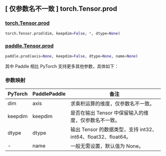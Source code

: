 ## [ 仅参数名不一致 ] torch.Tensor.prod

### [torch.Tensor.prod](https://pytorch.org/docs/stable/generated/torch.prod.html#torch.prod)

```python
torch.Tensor.prod(dim, keepdim=False, *, dtype=None)
```

### [paddle.Tensor.prod](https://www.paddlepaddle.org.cn/documentation/docs/zh/api/paddle/prod_cn.html)

```python
paddle.prod(axis=None, keepdim=False, dtype=None, name=None)
```

其中 Paddle 相比 PyTorch 支持更多其他参数，具体如下：

### 参数映射

| PyTorch | PaddlePaddle | 备注                                                         |
| ------- | ------------ | ------------------------------------------------------------ |
| dim     | axis         | 求乘积运算的维度，仅参数名不一致。                           |
| keepdim | keepdim      | 是否在输出 Tensor 中保留输入的维度，仅参数名不一致。         |
| dtype   | dtype        | 输出 Tensor 的数据类型，支持 int32、int64、float32、float64。 |
| -       | name         | 一般无需设置，默认值为 None。                                |
